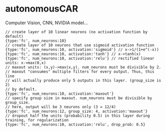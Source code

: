 # autonomousCAR
Computer Vision, CNN, NVIDIA model...

    // create layer of 10 linear neurons (no activation function by default)
    {type:'fc', num_neurons:10}
    // create layer of 10 neurons that use sigmoid activation function
    {type:'fc', num_neurons:10, activation:'sigmoid'} // x->1/(1+e^(-x))
    {type:'fc', num_neurons:10, activation:'tanh'} // x->tanh(x)
    {type:'fc', num_neurons:10, activation:'relu'} // rectified linear units: x->max(0,x)
    // maxout units: (x,y)->max(x,y). num_neurons must be divisible by 2.
    // maxout "consumes" multiple filters for every output. Thus, this line
    // will actually produce only 5 outputs in this layer. (group_size is 2)
    // by default.
    {type:'fc', num_neurons:10, activation:'maxout'} 
    // specify group size in maxout. num_neurons must be divisible by group_size.
    // here, output will be 3 neurons only (3 = 12/4)
    {type:'fc', num_neurons:12, group_size: 4, activation:'maxout'}
    // dropout half the units (probability 0.5) in this layer during training, for regularization
    {type:'fc', num_neurons:10, activation:'relu', drop_prob: 0.5}
